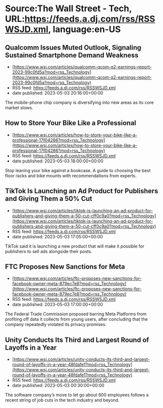 # Source:The Wall Street - Tech, URL:https://feeds.a.dj.com/rss/RSSWSJD.xml, language:en-US

## Qualcomm Issues Muted Outlook, Signaling Sustained Smartphone Demand Weakness
 - [https://www.wsj.com/articles/qualcomm-qcom-q2-earnings-report-2023-99c0fd5a?mod=rss_Technology](https://www.wsj.com/articles/qualcomm-qcom-q2-earnings-report-2023-99c0fd5a?mod=rss_Technology)
 - RSS feed: https://feeds.a.dj.com/rss/RSSWSJD.xml
 - date published: 2023-05-03 20:16:00+00:00

The mobile-phone chip company is diversifying into new areas as its core market slows.

## How to Store Your Bike Like a Professional
 - [https://www.wsj.com/articles/how-to-store-your-bike-like-a-professional-17f04286?mod=rss_Technology](https://www.wsj.com/articles/how-to-store-your-bike-like-a-professional-17f04286?mod=rss_Technology)
 - RSS feed: https://feeds.a.dj.com/rss/RSSWSJD.xml
 - date published: 2023-05-03 18:00:00+00:00

Stop leaning your bike against a bookcase. A guide to choosing the best floor racks and bike mounts with recommendations from experts.

## TikTok Is Launching an Ad Product for Publishers and Giving Them a 50% Cut
 - [https://www.wsj.com/articles/tiktok-is-launching-an-ad-product-for-publishers-and-giving-them-a-50-cut-cff0c9a0?mod=rss_Technology](https://www.wsj.com/articles/tiktok-is-launching-an-ad-product-for-publishers-and-giving-them-a-50-cut-cff0c9a0?mod=rss_Technology)
 - RSS feed: https://feeds.a.dj.com/rss/RSSWSJD.xml
 - date published: 2023-05-03 17:05:00+00:00

TikTok said it is launching a new product that will make it possible for publishers to sell ads alongside their posts.

## FTC Proposes New Sanctions for Meta
 - [https://www.wsj.com/articles/ftc-proposes-new-sanctions-for-facebook-owner-meta-879ec7e8?mod=rss_Technology](https://www.wsj.com/articles/ftc-proposes-new-sanctions-for-facebook-owner-meta-879ec7e8?mod=rss_Technology)
 - RSS feed: https://feeds.a.dj.com/rss/RSSWSJD.xml
 - date published: 2023-05-03 17:00:00+00:00

The Federal Trade Commission proposed barring Meta Platforms from profiting off data it collects from young users, after concluding that the company repeatedly violated its privacy promises.

## Unity Conducts Its Third and Largest Round of Layoffs in a Year
 - [https://www.wsj.com/articles/unity-conducts-its-third-and-largest-round-of-layoffs-in-a-year-48fdafe1?mod=rss_Technology](https://www.wsj.com/articles/unity-conducts-its-third-and-largest-round-of-layoffs-in-a-year-48fdafe1?mod=rss_Technology)
 - RSS feed: https://feeds.a.dj.com/rss/RSSWSJD.xml
 - date published: 2023-05-03 00:30:00+00:00

The software company’s move to let go about 600 employees follows a recent string of job cuts in the tech industry and beyond.

